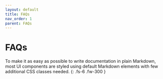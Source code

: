 ```yaml
---
layout: default
title: FAQs
nav_order: 1
parent: FAQs
---
```


# FAQs

To make it as easy as possible to write documentation in plain Markdown, most UI components are styled using default Markdown elements with few additional CSS classes needed.
{: .fs-6 .fw-300 }
